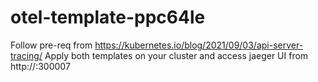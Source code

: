 # otel-template-ppc64le

Follow pre-req from https://kubernetes.io/blog/2021/09/03/api-server-tracing/
Apply both templates on your cluster and access jaeger UI from http://<server-ip>:300007
